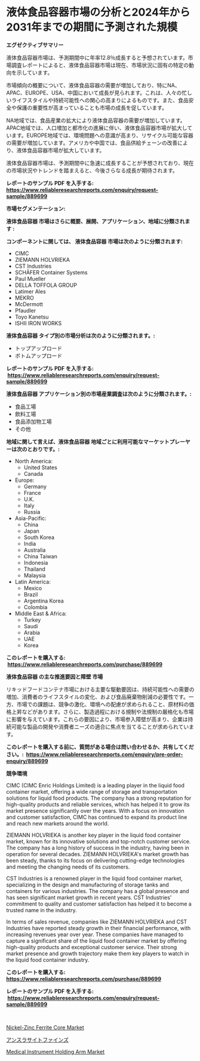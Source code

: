 <p><h1>液体食品容器市場の分析と2024年から2031年までの期間に予測された規模</h1></p><p><strong>エグゼクティブサマリー</strong></p>
<p><p>液体食品容器市場は、予測期間中に年率12.8％成長すると予想されています。市場調査レポートによると、液体食品容器市場は現在、市場状況に固有の特定の動向を示しています。</p><p>市場傾向の概要について、液体食品容器の需要が増加しており、特にNA、APAC、EUROPE、USA、中国において成長が見られます。これは、人々の忙しいライフスタイルや持続可能性への関心の高まりによるものです。また、食品安全や保護の重要性が高まっていることも市場の成長を促しています。</p><p>NA地域では、食品産業の拡大により液体食品容器の需要が増加しています。APAC地域では、人口増加と都市化の進展に伴い、液体食品容器市場が拡大しています。EUROPE地域では、環境問題への意識が高まり、リサイクル可能な容器の需要が増加しています。アメリカや中国では、食品供給チェーンの改善により、液体食品容器市場が拡大しています。</p><p>液体食品容器市場は、予測期間中に急速に成長することが予想されており、現在の市場状況やトレンドを踏まえると、今後さらなる成長が期待されます。</p></p>
<p><strong>レポートのサンプル PDF を入手する: <a href="https://www.reliableresearchreports.com/enquiry/request-sample/889699">https://www.reliableresearchreports.com/enquiry/request-sample/889699</a></strong></p>
<p><strong>市場セグメンテーション:</strong></p>
<p><strong> 液体食品容器 市場はさらに概要、展開、アプリケーション、地域に分類されます :</strong></p>
<p><strong>コンポーネントに関しては、 液体食品容器 市場は次のように分類されます: &nbsp;</strong></p>
<p><ul><li>CIMC</li><li>ZIEMANN HOLVRIEKA</li><li>CST Industries</li><li>SCHÄFER Container Systems</li><li>Paul Mueller</li><li>DELLA TOFFOLA GROUP</li><li>Latimer Ales</li><li>MEKRO</li><li>McDermott</li><li>Pfaudler</li><li>Toyo Kanetsu</li><li>ISHII IRON WORKS</li></ul></p>
<p><strong> 液体食品容器 タイプ別の市場分析は次のように分類されます。:</strong></p>
<p><ul><li>トップアップロード</li><li>ボトムアップロード</li></ul></p>
<p><strong>レポートのサンプル PDF を入手する: &nbsp;<a href="https://www.reliableresearchreports.com/enquiry/request-sample/889699">https://www.reliableresearchreports.com/enquiry/request-sample/889699</a></strong></p>
<p><strong> 液体食品容器 アプリケーション別の市場産業調査は次のように分類されます。:</strong></p>
<p><ul><li>食品工場</li><li>飲料工場</li><li>食品添加物工場</li><li>その他</li></ul></p>
<p><strong>地域に関して言えば、液体食品容器 地域ごとに利用可能なマーケットプレーヤーは次のとおりです。:</strong></p>
<p><ul>
    <li>
        North America:
        <ul>
            <li>United States</li>
            <li>Canada</li>
        </ul>
    </li>
    <li>
        Europe:
        <ul>
            <li>Germany</li>
            <li>France</li>
            <li>U.K.</li>
            <li>Italy</li>
            <li>Russia</li>
        </ul>
    </li>
    <li>
        Asia-Pacific:
        <ul>
            <li>China</li>
            <li>Japan</li>
            <li>South Korea</li>
            <li>India</li>
            <li>Australia</li>
            <li>China Taiwan</li>
            <li>Indonesia</li>
            <li>Thailand</li>
            <li>Malaysia</li>
        </ul>
    </li>
    <li>
        Latin America:
        <ul>
            <li>Mexico</li>
            <li>Brazil</li>
            <li>Argentina Korea</li>
            <li>Colombia</li>
        </ul>
    </li>
    <li>
        Middle East & Africa:
        <ul>
            <li>Turkey</li>
            <li>Saudi</li>
            <li>Arabia</li>
            <li>UAE</li>
            <li>Korea</li>
        </ul>
    </li>
    </ul></p>
<p><strong>このレポートを購入する: &nbsp;<a href="https://www.reliableresearchreports.com/purchase/889699">https://www.reliableresearchreports.com/purchase/889699</a></strong></p>
<p><strong>液体食品容器 の主な推進要因と障壁 市場</strong></p>
<p><p>リキッドフードコンテナ市場における主要な駆動要因は、持続可能性への需要の増加、消費者のライフスタイルの変化、および食品廃棄物削減の必要性です。一方、市場での課題は、競争の激化、環境への配慮が求められること、原材料の価格上昇などがあります。さらに、製造過程における規制や法規制の厳格化も市場に影響を与えています。これらの要因により、市場参入障壁が高まり、企業は持続可能な製品の開発や消費者ニーズの適合に焦点を当てることが求められています。</p></p>
<p><strong>このレポートを購入する前に、質問がある場合は問い合わせるか、共有してください。:&nbsp; <a href="https://www.reliableresearchreports.com/enquiry/pre-order-enquiry/889699">https://www.reliableresearchreports.com/enquiry/pre-order-enquiry/889699</a></strong></p>
<p><strong>競争環境</strong></p>
<p><p>CIMC (CIMC Enric Holdings Limited) is a leading player in the liquid food container market, offering a wide range of storage and transportation solutions for liquid food products. The company has a strong reputation for high-quality products and reliable services, which has helped it to grow its market presence significantly over the years. With a focus on innovation and customer satisfaction, CIMC has continued to expand its product line and reach new markets around the world.</p><p>ZIEMANN HOLVRIEKA is another key player in the liquid food container market, known for its innovative solutions and top-notch customer service. The company has a long history of success in the industry, having been in operation for several decades. ZIEMANN HOLVRIEKA's market growth has been steady, thanks to its focus on delivering cutting-edge technologies and meeting the changing needs of its customers.</p><p>CST Industries is a renowned player in the liquid food container market, specializing in the design and manufacturing of storage tanks and containers for various industries. The company has a global presence and has seen significant market growth in recent years. CST Industries' commitment to quality and customer satisfaction has helped it to become a trusted name in the industry.</p><p>In terms of sales revenue, companies like ZIEMANN HOLVRIEKA and CST Industries have reported steady growth in their financial performance, with increasing revenues year over year. These companies have managed to capture a significant share of the liquid food container market by offering high-quality products and exceptional customer service. Their strong market presence and growth trajectory make them key players to watch in the liquid food container industry.</p></p>
<p><strong>このレポートを購入する: &nbsp; <a href="https://www.reliableresearchreports.com/purchase/889699">https://www.reliableresearchreports.com/purchase/889699</a></strong></p>
<p><strong>レポートのサンプル PDF を入手する: &nbsp;<a href="https://www.reliableresearchreports.com/enquiry/request-sample/889699">https://www.reliableresearchreports.com/enquiry/request-sample/889699</a></strong><strong></strong></p>
<p>&nbsp;</p>
<p><p><a href="https://github.com/Hazelklievgspy6vdcsmu106w/Market-Research-Report-List-1/blob/main/nickel-zinc-ferrite-core-market.md">Nickel-Zinc Ferrite Core Market</a></p><p><a href="https://medium.com/@melliestracke2023/%E3%82%A2%E3%83%B3%E3%82%B9%E3%83%A9%E3%82%B5%E3%82%A4%E3%83%88%E5%BE%AE%E7%B2%89%E6%9C%AB%E5%B8%82%E5%A0%B4%E3%81%AE%E8%A6%8F%E6%A8%A1%E3%81%AF-%E4%B8%96%E7%95%8C%E7%94%A3%E6%A5%AD%E3%81%AB%E3%81%8A%E3%81%91%E3%82%8B%E6%9C%80%E9%81%A9%E3%81%AA%E3%83%9E%E3%83%BC%E3%82%B1%E3%83%86%E3%82%A3%E3%83%B3%E3%82%B0%E3%83%81%E3%83%A3%E3%83%B3%E3%83%8D%E3%83%AB%E3%82%92%E6%98%8E%E3%82%89%E3%81%8B%E3%81%AB%E3%81%97%E3%81%BE%E3%81%99-8d845389ec4e">アンスラサイトファインズ</a></p><p><a href="https://picayune-night-cbd.notion.site/Medical-Instrument-Holding-Arm-Market-Size-Growth-and-Forecast-from-2024-2031-776fd7249ee24d13933fd980e5384da1">Medical Instrument Holding Arm Market</a></p></p>